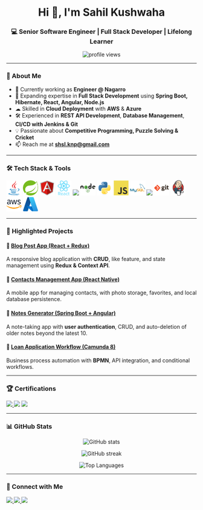 <h1 align="center">Hi 👋, I'm Sahil Kushwaha</h1>
<h3 align="center">💻 Senior Software Engineer | Full Stack Developer | Lifelong Learner</h3>

<p align="center">
  <img src="https://komarev.com/ghpvc/?username=Sahil-Kushwaha224&label=Profile%20Views&color=0e75b6&style=flat" alt="profile views"/>
</p>

---

### 🚀 About Me  
- 🔭 Currently working as **Engineer @ Nagarro**  
- 🌱 Expanding expertise in **Full Stack Development** using **Spring Boot, Hibernate, React, Angular, Node.js**  
- ☁ Skilled in **Cloud Deployment** with **AWS** & **Azure**  
- 🛠 Experienced in **REST API Development**, **Database Management**, **CI/CD with Jenkins & Git**  
- 💡 Passionate about **Competitive Programming, Puzzle Solving & Cricket**  
- 📫 Reach me at **[shsl.knp@gmail.com](mailto:shsl.knp@gmail.com)**  

---

### 🛠 Tech Stack & Tools  
<p align="left">
  <img src="https://raw.githubusercontent.com/devicons/devicon/master/icons/java/java-original.svg" width="40"/> 
  <img src="https://raw.githubusercontent.com/devicons/devicon/master/icons/spring/spring-original.svg" width="40"/> 
  <img src="https://raw.githubusercontent.com/devicons/devicon/master/icons/angularjs/angularjs-original.svg" width="40"/>
  <img src="https://raw.githubusercontent.com/devicons/devicon/master/icons/react/react-original-wordmark.svg" width="40"/>
  <img src="https://reactnative.dev/img/header_logo.svg" width="40"/>
  <img src="https://raw.githubusercontent.com/devicons/devicon/master/icons/nodejs/nodejs-original-wordmark.svg" width="40"/>
  <img src="https://raw.githubusercontent.com/devicons/devicon/master/icons/python/python-original.svg" width="40"/> 
  <img src="https://raw.githubusercontent.com/devicons/devicon/master/icons/javascript/javascript-original.svg" width="40"/>
  <img src="https://raw.githubusercontent.com/devicons/devicon/master/icons/mysql/mysql-original-wordmark.svg" width="40"/>
  <img src="https://cdn.worldvectorlogo.com/logos/sql-server.svg" width="40"/>
  <img src="https://raw.githubusercontent.com/devicons/devicon/master/icons/git/git-original-wordmark.svg" width="40"/>
  <img src="https://raw.githubusercontent.com/devicons/devicon/master/icons/jenkins/jenkins-original.svg" width="40"/>
  <img src="https://raw.githubusercontent.com/devicons/devicon/master/icons/amazonwebservices/amazonwebservices-original-wordmark.svg" width="40"/>
  <img src="https://raw.githubusercontent.com/devicons/devicon/master/icons/azure/azure-original.svg" width="40"/>
</p>

---

### 📌 Highlighted Projects  
#### 🔹 [Blog Post App (React + Redux)](https://github.com/Sahil-Kushwaha224)  
A responsive blog application with **CRUD**, like feature, and state management using **Redux & Context API**.  

#### 🔹 [Contacts Management App (React Native)](https://github.com/Sahil-Kushwaha224)  
A mobile app for managing contacts, with photo storage, favorites, and local database persistence.  

#### 🔹 [Notes Generator (Spring Boot + Angular)](https://github.com/Sahil-Kushwaha224)  
A note-taking app with **user authentication**, CRUD, and auto-deletion of older notes beyond the latest 10.  

#### 🔹 [Loan Application Workflow (Camunda 8)](https://github.com/Sahil-Kushwaha224)  
Business process automation with **BPMN**, API integration, and conditional workflows.  

---

### 🏆 Certifications  
<p>
  <a href="https://www.example.com/camunda-certification-proof" target="_blank">
    <img src="https://img.shields.io/badge/Camunda%20Certified%20Developer-0E75B6?style=for-the-badge&logo=camunda&logoColor=white" />
  </a>
  <img src="https://img.shields.io/badge/AWS%20Cloud%20Basics-FF9900?style=for-the-badge&logo=amazonaws&logoColor=white"/>
  <img src="https://img.shields.io/badge/Java%20Developer%20Training-5382A1?style=for-the-badge&logo=java&logoColor=white"/>
</p>

---

### 📊 GitHub Stats  
<p align="center">
  <img src="https://github-readme-stats.vercel.app/api?username=Sahil-Kushwaha224&show_icons=true&theme=radical" alt="GitHub stats" />
</p>

<p align="center">
  <img src="https://github-readme-streak-stats.herokuapp.com/?user=Sahil-Kushwaha224&theme=radical" alt="GitHub streak" />
</p>

<p align="center">
  <img src="https://github-readme-stats.vercel.app/api/top-langs/?username=Sahil-Kushwaha224&layout=compact&theme=radical" alt="Top Languages" />
</p>

---

### 🤝 Connect with Me  
<p>
  <a href="https://www.linkedin.com/in/sahil-kushwaha-729a4619b/" target="_blank">
    <img src="https://img.shields.io/badge/LinkedIn-0077B5?style=for-the-badge&logo=linkedin&logoColor=white"/>
  </a>
  <a href="mailto:shsl.knp@gmail.com">
    <img src="https://img.shields.io/badge/Email-D14836?style=for-the-badge&logo=gmail&logoColor=white"/>
  </a>
  <a href="https://auth.geeksforgeeks.org/user/sahil7982874565/profile" target="_blank">
    <img src="https://img.shields.io/badge/GeeksforGeeks-0F9D58?style=for-the-badge&logo=geeksforgeeks&logoColor=white"/>
  </a>
</p>
